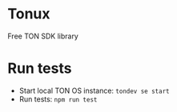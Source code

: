 # Tonux

Free TON SDK library

# Run tests

- Start local TON OS instance: `tondev se start`
- Run tests: `npm run test`
